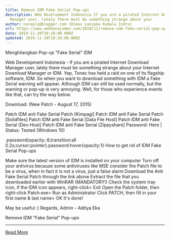 ```yaml
---
title: Remove IDM Fake Serial Pop-ups
description: Web Development Indonesia If you are a pirated Internet Download
  Manager user, lately there must be something strange about your
author: noreply@blogger.com (Dimas Lanjaka Kumala Indra)
url: https://www.webmanajemen.com/2019/11/remove-idm-fake-serial-pop-ups.html
date: 2019-11-20T10:20:00.000Z
updated: 2019-11-20T10:20:00.000Z
---
```


Menghilangkan Pop-up "Fake Serial" IDM




   Web Development Indonesia - If you are a pirated Internet Download Manager user, lately there must be something strange about your Internet Download Manager or IDM.  Yep, Tonec has held a raid on one of its flagship software, IDM.  So when you want to download something with IDM a Fake Serial warning will appear.  Although IDM can still be used normally, but the warning or pop-up is very annoying.  Well, for those who experience events like that, can try the way below. 

  Download: (New Patch - August 17, 2015) 

  Patch IDM anti Fake Serial Patch [Kimpagi] 
  Patch IDM anti Fake Serial Patch [Solidfiles] 
  Patch IDM anti Fake Serial [Data File Host] 
  Patch IDM anti Fake Serial [Dev-Host] 
  Patch IDM anti Fake Serial [Zippyshare] 
  Password: Here |  Status: Tested (Windows 10) 

.password{opacity:.6;transition:all 0.2s;cursor:pointer}.password:hover{opacity:1}
  How to get rid of IDM Fake Serial Pop-ups 

  Make sure the latest version of IDM is installed on your computer 
  Turn off your antivirus because some antiviruses like MSE consider the Patch file to be a virus, when in fact it is not a virus, just a false alarm 
  Download the Anti Fake Serial Patch through the link above 
  Extract the file that you downloaded earlier with WinRAR (MANDATORY!) 
  Check the system tray icon, if the IDM icon appears, right-click> Exit 
  Open the Patch folder, then right-click Patch.exe> ​​Run as Administrator 
  Click PATCH, then fill in your first name & last name> OK 
  It's done! 

  May be useful :) 
  Regards, Admin - Aditya Eka 

  Remove IDM "Fake Serial" Pop-ups<hr/> <a href="https://www.webmanajemen.com/2019/11/remove-idm-fake-serial-pop-ups.html" rel="follow" class="button" id="read-more">Read More</a>